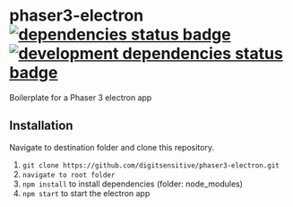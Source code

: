 # phaser3-electron [![dependencies status badge](https://david-dm.org/digitsensitive/phaser3-electron/status.svg?style=flat-square)](https://david-dm.org/digitsensitive/phaser3-electron) [![development dependencies status badge](https://david-dm.org/digitsensitive/phaser3-electron/dev-status.svg?style=flat-square)](https://david-dm.org/digitsensitive/phaser3-electron/?type=dev)
Boilerplate for a Phaser 3 electron app


## Installation

Navigate to destination folder and clone this repository.

1. `git clone https://github.com/digitsensitive/phaser3-electron.git`
2. `navigate to root folder`
3. `npm install` to install dependencies (folder: node_modules)
4. `npm start` to start the electron app
